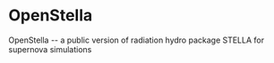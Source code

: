 # OpenStella
OpenStella -- a public version of radiation hydro package STELLA for supernova simulations

